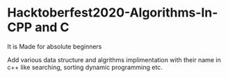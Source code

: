 # Hacktoberfest2020-Algorithms-In-CPP and C
It is Made for absolute beginners

Add various data structure and algrithms implimentation with their name in c++ like searching, sorting dynamic programming etc.

